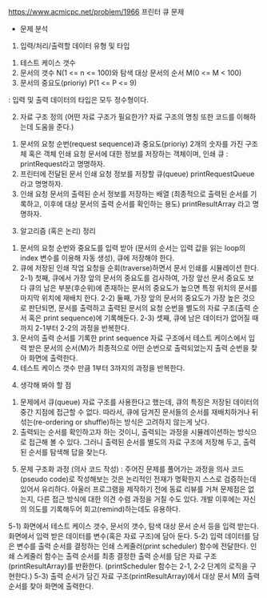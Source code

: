 https://www.acmicpc.net/problem/1966 프린터 큐 문제

* 문제 분석
1. 입력/처리/출력할 데이터 유형 및 타입
  1) 테스트 케이스 갯수 
  2) 문서의 갯수 N(1 <= n <= 100)와 탐색 대상 문서의 순서 M(0 <= M < 100)
  3) 문서의 중요도(prioriy) P(1 <= P <= 9)
  
  : 입력 및 출력 데이터의 타입은 모두 정수형이다.
  
2. 자료 구조 정의 (어떤 자료 구조가 필요한가? 자료 구조의 명칭 또한 코드를 이해하는데 도움을 준다.)
  1) 문서의 요청 순번(request sequence)과 중요도(prioriy) 2개의 숫자를 가진 구조체 혹은 객체
     인쇄 요청 문서에 대한 정보를 저장하는 객체이며, 인쇄 큐 : printRequest라고 명명하자.
  2) 프린터에 전달된 문서 인쇄 요청 정보를 저장할 큐(queue)
     printRequestQueue라고 명명하자.
  3) 인쇄 요청 문서의 출력된 순서 정보를 저장하는 배열 (최종적으로 출력된 순서를 기록하고, 이후에 대상 문서의 출력 순서를 확인하는 용도)
     printResultArray 라고 명명하자.
  
3. 알고리즘 (혹은 논리) 정리
  1) 문서의 요청 순번와 중요도를 입력 받아 (문서의 순서는 입력 값을 읽는 loop의 index 변수를 이용해 자동 생성), 큐에 저장해야 한다.
  2) 큐에 저장된 인쇄 작업 요청을 순회(traverse)하면서 문서 인쇄를 시뮬레이션 한다.
    2-1) 첫째, 큐에서 가장 앞의 문서의 중요도를 검사하여, 가장 앞선 문서 중요도 보다 큐의 남은 부분(후순위)에 존재하는 문서의 중요도가 높으면 특정 위치의 문서를 마지막 위치에 재배치 한다.
    2-2) 둘째, 가장 앞의 문서의 중요도가 가장 높은 것으로 판단되면, 문서를 출력하고 출력된 문서의 요청 순번을 별도의 자료 구조(출력 순서 혹은 print sequence)에 기록해둔다.
	2-3) 셋째, 큐에 남은 데이터가 없어질 때까지 2-1부터 2-2의 과정을 반복한다.
  3) 문서의 출력 순서를 기록한 print sequence 자료 구조에서 테스트 케이스에서 입력 받은 문서의 순서(M)가 최종적으로 어떤 순번으로 출력되었는지 출력 순번을 찾아 화면에 출력한다.
  4) 테스트 케이스 갯수 만큼 1부터 3까지의 과정을 반복한다.
  
4. 생각해 봐야 할 점
  1) 문제에서 큐(queue) 자료 구조를 사용한다고 했는데, 큐의 특징은 저장된 데이터의 중간 지점에 접근할 수 없다.
     따라서, 큐에 담겨진 문서들의 순서를 재배치하거나 뒤섞는(re-ordering or shuffle)하는 방식은 고려하지 않는게 낫다.
  2) 출력되는 순서를 확인하고자 하는 것이니, 출력되는 과정을 시뮬레이션하는 방식으로 접근해 볼 수 있다.
     그러니 출력된 순서를 별도의 자료 구조에 저장해 두고, 출력된 순서를 탐색해 답을 찾는다.

5. 문제 구조화 과정 (의사 코드 작성)
  : 주어진 문제를 풀어가는 과정을 의사 코드(pseudo code)로 작성해보는 것은 논리적인 전재가 명확한지 스스로 검증하는데 있어서 유리하다.
    아울러 프로그램을 제작하기 전에 동료 리뷰를 거쳐 문제점은 없는지, 다른 접근 방식에 대한 의견 수렴 과정을 거칠 수도 있다.
    개발 이후에는 자신의 의도를 기록해두어 회고(remind)하는데도 유용하다.

  5-1) 화면에서 테스트 케이스 갯수, 문서의 갯수, 탐색 대상 문서 순서 등을 입력 받는다. 화면에서 입력 받은 데이터를 변수(혹은 자료 구조)에 담아 둔다.
  5-2) 입력 데이터를 담은 변수를 출력 순서를 결정하는 인쇄 스케줄러(print scheduler) 함수에 전달한다.
       인쇄 스케줄러 함수는 출력 순서를 최종 결정한 출력 순서를 담은 자료 구조(printResultArray)를 반환한다.
	   (printScheduler 함수는 2-1, 2-2 단계의 로직을 구현한다.)
  5-3) 출력 순서가 담긴 자료 구조(printResultArray)에서 대상 문서 M의 출력 순서를 찾아 화면에 출력한다.
  
